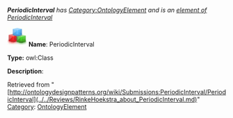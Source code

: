 ___PeriodicInterval__ has [Category:OntologyElement](../../Category/OntologyElement.md "Category:OntologyElement") and is an [element of](../../Property/ElementOf.md "Property:ElementOf") [PeriodicInterval](../../Submissions/PeriodicInterval.md "Submissions:PeriodicInterval")_


  




[![Class](../../images/thumb/2/27/Class.gif/45px-Class.gif)](../../Image/Class.gif.md "Class")
__Name__: PeriodicInterval 


__Type:__ owl:Class 


__Description__: 





Retrieved from "[http://ontologydesignpatterns.org/wiki/Submissions:PeriodicInterval/PeriodicInterval](../../Reviews/RinkeHoekstra_about_PeriodicInterval.md)"
 [Category](http://ontologydesignpatterns.org/wiki/Special:Categories "Special:Categories"): [OntologyElement](../../Category/OntologyElement.md "Category:OntologyElement")